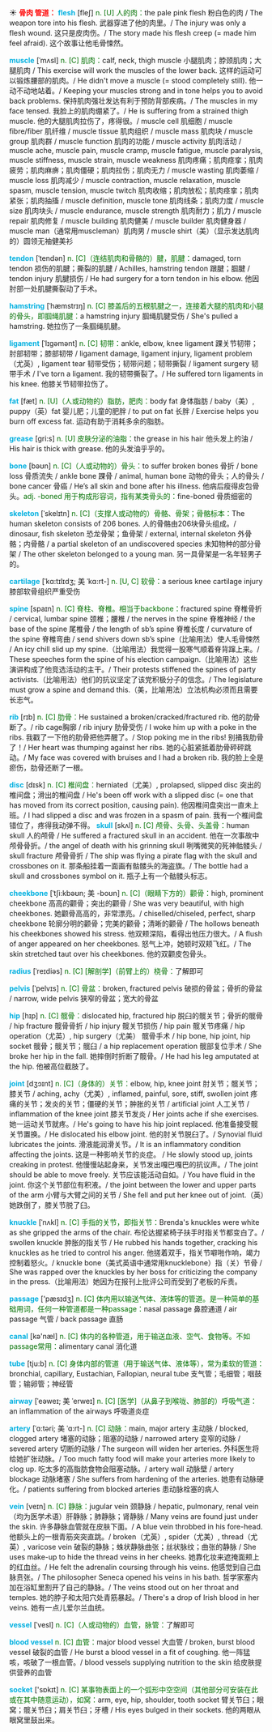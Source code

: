 ☀ <font color="red">**骨肉 管道：**</font>
<font color="sky blue">**flesh**</font> [fleʃ] 
<font color="rgb(227, 108, 9)">n. [U] 人的肉：</font>the pale pink flesh 粉白色的肉 / The weapon tore into his flesh. 武器穿进了他的肉里。/ The injury was only a flesh wound. 这只是皮肉伤。/ The story made his flesh creep (= made him feel afraid). 这个故事让他毛骨悚然。
                      
<font color="sky blue">**muscle**</font> [ˈmʌsl]
<font color="rgb(227, 108, 9)">n. [C] 肌肉：</font>calf, neck, thigh muscle 小腿肌肉；脖颈肌肉；大腿肌肉 / This exercise will work the muscles of the lower back. 这样的运动可以锻炼腰部的肌肉。/ He didn't move a muscle (= stood completely still). 他一动不动地站着。/ Keeping your muscles strong and in tone helps you to avoid back problems. 保持肌肉强壮发达有利于预防背部疾病。/ The muscles in my face tensed. 我脸上的肌肉绷紧了。/ He is suffering from a strained thigh muscle. 他的大腿肌肉拉伤了，疼得很。/ muscle cell 肌细胞 / muscle fibre/fiber 肌纤维 / muscle tissue 肌肉组织 / muscle mass 肌肉块 / muscle group 肌肉群 / muscle function 肌肉的功能 / muscle activity 肌肉活动 / muscle ache, muscle pain, muscle cramp, muscle fatigue, muscle paralysis, muscle stiffness, muscle strain, muscle weakness 肌肉疼痛；肌肉痉挛；肌肉疲劳；肌肉麻痹；肌肉僵硬；肌肉拉伤；肌肉无力 / muscle wasting 肌肉萎缩 / muscle loss 肌肉减少 / muscle contraction, muscle relaxation, muscle spasm, muscle tension, muscle twitch 肌肉收缩；肌肉放松；肌肉痉挛；肌肉紧张；肌肉抽搐 / muscle definition, muscle tone 肌肉线条；肌肉力度 / muscle size 肌肉块头 / muscle endurance, muscle strength 肌肉耐力；肌力 / muscle repair 肌肉修复 / muscle building 肌肉健美 / muscle builder 肌肉健身器 / muscle man（通常用muscleman）肌肉男 / muscle shirt（美）（显示发达肌肉的）圆领无袖健美衫
           
<font color="sky blue">**tendon**</font> [ˈtendən]
<font color="rgb(227, 108, 9)">n. [C]（连结肌肉和骨骼的）腱，肌腱：</font>damaged, torn tendon 损伤的肌腱；撕裂的肌腱 / Achilles, hamstring tendon 跟腱；腘腱 / tendon injury 肌腱损伤 / He had surgery for a torn tendon in his elbow. 他因肘部一处肌腱撕裂动了手术。

<font color="sky blue">**hamstring**</font> [ˈhæmstrɪŋ]
<font color="rgb(227, 108, 9)">n. [C] 膝盖后的五根肌腱之一，连接着大腿的肌肉和小腿的骨头，即腘绳肌腱：</font>a hamstring injury 腘绳肌腱受伤 / She's pulled a hamstring. 她拉伤了一条腘绳肌腱。
           
<font color="sky blue">**ligament**</font> [ˈlɪgəmənt]
<font color="rgb(227, 108, 9)">n. [C] 韧带：</font>ankle, elbow, knee ligament 踝关节韧带；肘部韧带；膝部韧带 / ligament damage, ligament injury, ligament problem（尤英）, ligament tear 韧带受伤；韧带问题；韧带撕裂 / ligament surgery 韧带手术 / I've torn a ligament. 我的韧带撕裂了。/ He suffered torn ligaments in his knee. 他膝关节韧带拉伤了。

<font color="sky blue">**fat**</font> [fæt] 
<font color="rgb(227, 108, 9)">n. [U]（人或动物的）脂肪，肥肉：</font>body fat 身体脂肪 / baby（美）, puppy（英）fat 婴儿肥；儿童的肥胖 / to put on fat 长胖 / Exercise helps you burn off excess fat. 运动有助于消耗多余的脂肪。
           
<font color="sky blue">**grease**</font> [gri:s]
<font color="rgb(227, 108, 9)">n. [U] 皮肤分泌的油脂：</font>the grease in his hair 他头发上的油 / His hair is thick with grease. 他的头发油乎乎的。

<font color="sky blue">**bone**</font> [bəʊn] 
<font color="rgb(227, 108, 9)">n. [C]（人或动物的）骨头：</font>to suffer broken bones 骨折 / bone loss 骨质流失 / ankle bone 踝骨 / animal, human bone 动物的骨头；人的骨头 / bone cancer 骨癌 / He’s all skin and bone after his illness. 他病后瘦得皮包骨头。<font color="rgb(227, 108, 9)">adj. -boned 用于构成形容词，指有某类骨头的：</font>fine-boned 骨质细密的
           
<font color="sky blue">**skeleton**</font> [ˈskelɪtn]
<font color="rgb(227, 108, 9)">n. [C]（支撑人或动物的）骨骼、骨架；骨骼标本：</font>The human skeleton consists of 206 bones. 人的骨骼由206块骨头组成。/ dinosaur, fish skeleton 恐龙骨架；鱼骨架 / external, internal skeleton 外骨骼；内骨骼 / a partial skeleton of an undiscovered species 未知物种的部分骨架 / The other skeleton belonged to a young man. 另一具骨架是一名年轻男子的。            

<font color="sky blue">**cartilage**</font> [ˈkɑ:tɪlɪdʒ; 美 ˈkɑ:rt-]
<font color="rgb(227, 108, 9)">n. [U, C] 软骨：</font>a serious knee cartilage injury 膝部软骨组织严重受伤          
           
<font color="sky blue">**spine**</font> [spaɪn]
<font color="rgb(227, 108, 9)">n. [C] 脊柱、脊椎。相当于backbone：</font>fractured spine 脊椎骨折 / cervical, lumbar spine 颈椎；腰椎 / the nerves in the spine 脊椎神经 / the base of the spine 尾椎骨 / the length of sb’s spine 脊椎长度 / curvature of the spine 脊椎弯曲 / send shivers down sb’s spine（比喻用法）使人毛骨悚然 / An icy chill slid up my spine.（比喻用法）我觉得一股寒气顺着脊背蹿上来。/ These speeches form the spine of his election campaign.（比喻用法）这些演讲构成了他竞选活动的主干。/ Their protests stiffened the spines of party activists.（比喻用法）他们的抗议坚定了该党积极分子的信念。/ The legislature must grow a spine and demand this.（美，比喻用法）立法机构必须而且需要长志气。
    
<font color="sky blue">**rib**</font> [rɪb]
<font color="rgb(227, 108, 9)">n. [C] 肋骨：</font>He sustained a broken/cracked/fractured rib. 他的肋骨断了。/ rib cage胸廓 / rib injury 肋骨受伤 / I woke him up with a poke in the ribs. 我戳了一下他的肋骨把他弄醒了。/ Stop poking me in the ribs! 别捅我肋骨了！/ Her heart was thumping against her ribs. 她的心脏紧抵着肋骨砰砰跳动。/ My face was covered with bruises and I had a broken rib. 我的脸上全是瘀伤，肋骨还断了一根。

<font color="sky blue">**disc**</font> [dɪsk]
<font color="rgb(227, 108, 9)">n. [C] 椎间盘：</font>herniated（尤美）, prolapsed, slipped disc 突出的椎间盘；滑出的椎间盘 / He's been off work with a slipped disc (= one that has moved from its correct position, causing pain). 他因椎间盘突出一直未上班。/ I had slipped a disc and was frozen in a spasm of pain. 我有一个椎间盘错位了，疼得我动弹不得。
<font color="sky blue">**skull**</font> [skʌl]
<font color="rgb(227, 108, 9)">n. [C] 颅骨、头骨、头盖骨：</font>human skull 人的颅骨 / He suffered a fractured skull in an accident. 他在一次事故中颅骨骨折。/ the angel of death with his grinning skull 咧嘴微笑的死神骷髅头 / skull fracture 颅骨骨折 / The ship was flying a pirate flag with the skull and crossbones on it. 那条船挂着一面画有骷髅头的海盗旗。/ The bottle had a skull and crossbones symbol on it. 瓶子上有一个骷髅头标志。
      
<font color="sky blue">**cheekbone**</font> [ˈtʃi:kbəʊn; 美 -boʊn]
<font color="rgb(227, 108, 9)">n. [C]（眼睛下方的）颧骨：</font>high, prominent cheekbone 高高的颧骨；突出的颧骨 / She was very beautiful, with high cheekbones. 她颧骨高高的，非常漂亮。/ chiselled/chiseled, perfect, sharp cheekbone 轮廓分明的颧骨；完美的颧骨；清晰的颧骨 / The hollows beneath his cheekbones showed his stress. 他双颊深陷，看得出他压力很大。/ A flush of anger appeared on her cheekbones. 怒气上冲，她顿时双颊飞红。/ The skin stretched taut over his cheekbones. 他的双颧皮包骨头。

<font color="sky blue">**radius**</font> [ˈreɪdiəs]
<font color="rgb(227, 108, 9)">n. [C] [解剖学]（前臂上的）桡骨：</font>了解即可                      

<font color="sky blue">**pelvis**</font> [ˈpelvɪs]
<font color="rgb(227, 108, 9)">n. [C] 骨盆：</font>broken, fractured pelvis 破损的骨盆；骨折的骨盆 / narrow, wide pelvis 狭窄的骨盆；宽大的骨盆

<font color="sky blue">**hip**</font> [hɪp]
<font color="rgb(227, 108, 9)">n. [C] 髋骨：</font>dislocated hip, fractured hip 脱臼的髋关节；骨折的髋骨 / hip fracture 髋骨骨折 / hip injury 髋关节损伤 / hip pain 髋关节疼痛 / hip operation（尤英）, hip surgery（尤美） 髋骨手术 / hip bone, hip joint, hip socket 髋骨；髋关节；髋臼 / a hip replacement operation 髋部复位手术 / She broke her hip in the fall. 她摔倒时折断了髋骨。/ He had his leg amputated at the hip. 他被高位截肢了。
           
<font color="sky blue">**joint**</font> [dʒɔɪnt]
<font color="rgb(227, 108, 9)">n. [C]（身体的）关节：</font>elbow, hip, knee joint 肘关节；髋关节；膝关节 / aching, achy（尤美）, inflamed, painful, sore, stiff, swollen joint 疼痛的关节；发炎的关节；僵硬的关节；肿胀的关节 / artificial joint 人工关节 / inflammation of the knee joint 膝关节发炎 / Her joints ache if she exercises. 她一运动关节就疼。/ He's going to have his hip joint replaced. 他准备接受髋关节置换。/ He dislocated his elbow joint. 他的肘关节脱臼了。/ Synovial fluid lubricates the joints. 滑液能润滑关节。/ It is an inflammatory condition affecting the joints. 这是一种影响关节的炎症。 / He slowly stood up, joints creaking in protest. 他慢慢站起身来，关节发出嘎巴嘎巴的抗议声。/ The joint should be able to move freely. 关节应该能活动自如。/ You have fluid in the joint. 你这个关节部位有积液。/ the joint between the lower and upper parts of the arm 小臂与大臂之间的关节 / She fell and put her knee out of joint.（英）她跌倒了，膝关节脱了臼。
    
<font color="sky blue">**knuckle**</font> [ˈnʌkl]
<font color="rgb(227, 108, 9)">n. [C] 手指的关节，即指关节：</font>Brenda's knuckles were white as she gripped the arms of the chair. 布伦达握紧椅子扶手时指关节都变白了。/ swollen knuckle 肿胀的指关节 / He rubbed his hands together, cracking his knuckles as he tried to control his anger. 他搓着双手，指关节噼啪作响，竭力控制着怒火。/ knuckle bone（美式英语中通常用knucklebone）指（关）节骨 / She was rapped over the knuckles by her boss for criticizing the company in the press.（比喻用法）她因为在报刊上批评公司而受到了老板的斥责。

<font color="sky blue">**passage**</font> ['pæsɪdӡ] 
<font color="rgb(227, 108, 9)">n. [C] 体内用以输送气体、液体等的管道。是一种简单的基础用词，任何一种管道都是一种passage：</font>nasal passage 鼻腔通道 / air passage 气管 / back passage 直肠

<font color="sky blue">**canal**</font> [kə'næl] 
<font color="rgb(227, 108, 9)">n. [C] 体内的各种管道，用于输送血液、空气、食物等。不如passage常用：</font>alimentary canal 消化道

<font color="sky blue">**tube**</font> [tju:b] 
<font color="rgb(227, 108, 9)">n. [C] 身体内部的管道（用于输送气体、液体等），常为柔软的管道：</font>bronchial, capillary, Eustachian, Fallopian, neural tube 支气管；毛细管；咽鼓管；输卵管；神经管
           
<font color="sky blue">**airway**</font> [ˈeəweɪ; 美 ˈerweɪ]
<font color="rgb(227, 108, 9)">n. [C] [医学]（从鼻子到喉咙、肺部的）呼吸气道：</font>an inflammation of the airways 呼吸道炎症
           
<font color="sky blue">**artery**</font> [ˈɑ:təri; 美 ˈɑ:rt-]
<font color="rgb(227, 108, 9)">n. [C] 动脉：</font>main, major artery 主动脉 / blocked, clogged artery 堵塞的动脉；阻塞的动脉 / narrowed artery 变窄的动脉 / severed artery 切断的动脉 / The surgeon will widen her arteries. 外科医生将给她扩张动脉。/ Too much fatty food will make your arteries more likely to clog up. 吃太多的高脂肪食物会阻塞动脉。/ artery wall 动脉壁 / artery blockage 动脉堵塞 / She suffers from hardening of the arteries. 她患有动脉硬化。/ patients suffering from blocked arteries 患动脉栓塞的病人
       
<font color="sky blue">**vein**</font> [veɪn]
<font color="rgb(227, 108, 9)">n. [C] 静脉：</font>jugular vein 颈静脉 / hepatic, pulmonary, renal vein（均为医学术语）肝静脉；肺静脉；肾静脉 / Many veins are found just under the skin. 许多静脉血管就在皮肤下面。/ A blue vein throbbed in his fore-head.他额头上的一根青筋突突直跳。/ broken（尤英）, spider（尤美）, thread（尤英）, varicose vein 破裂的静脉；蛛状静脉曲张；丝状脉纹；曲张的静脉 / She uses make-up to hide the thread veins in her cheeks. 她靠化妆来遮掩面颊上的红血丝。/ He felt the adrenalin coursing through his veins. 他感觉到自己血脉贲张。/ The philosopher Seneca opened his veins in his bath. 哲学家塞内加在浴缸里割开了自己的静脉。/ The veins stood out on her throat and temples. 她的脖子和太阳穴处青筋暴起。/ There's a drop of Irish blood in her veins. 她有一点儿爱尔兰血统。

<font color="sky blue">**vessel**</font> [ˈvesl]
<font color="rgb(227, 108, 9)">n. [C]（人或动物的）血管，脉管：</font>了解即可

<font color="sky blue">**blood vessel**</font>
<font color="rgb(227, 108, 9)">n. [C] 血管：</font>major blood vessel 大血管 / broken, burst blood vessel 破裂的血管 / He burst a blood vessel in a fit of coughing. 他一阵猛咳，咳破了一根血管。/ blood vessels supplying nutrition to the skin 给皮肤提供营养的血管

<font color="sky blue">**socket**</font> ['sɒkɪt] 
<font color="rgb(227, 108, 9)">n. [C] 某事物表面上的一个弧形中空空间（其他部分可安装在此或在其中随意运动），如窝：</font>arm, eye, hip, shoulder, tooth socket 臂关节臼；眼窝；髋关节臼；肩关节臼；牙槽 / His eyes bulged in their sockets. 他的两眼从眼窝里鼓出来。


